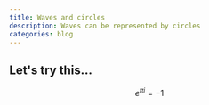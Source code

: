 ```yaml
---
title: Waves and circles
description: Waves can be represented by circles
categories: blog
---
```


<script type="text/javascript" async
  src="https://cdn.mathjax.org/mathjax/latest/MathJax.js?config=TeX-MML-AM_CHTML">
</script>

## Let's try this...

$$ e^{\pi i} = -1 $$

